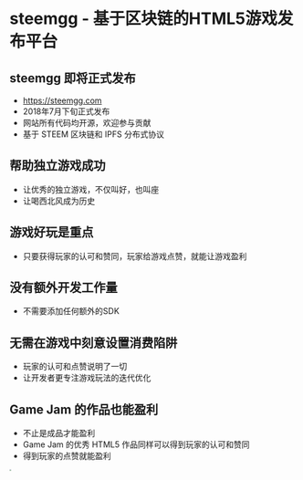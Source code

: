 # steemgg - 基于区块链的HTML5游戏发布平台

## steemgg 即将正式发布

* https://steemgg.com
* 2018年7月下旬正式发布
* 网站所有代码均开源，欢迎参与贡献
* 基于 STEEM 区块链和 IPFS 分布式协议

## 帮助独立游戏成功

* 让优秀的独立游戏，不仅叫好，也叫座
* 让喝西北风成为历史

## 游戏好玩是重点

* 只要获得玩家的认可和赞同，玩家给游戏点赞，就能让游戏盈利

## 没有额外开发工作量

- 不需要添加任何额外的SDK

## 无需在游戏中刻意设置消费陷阱

* 玩家的认可和点赞说明了一切
* 让开发者更专注游戏玩法的迭代优化

## Game Jam 的作品也能盈利

* 不止是成品才能盈利
* Game Jam 的优秀 HTML5 作品同样可以得到玩家的认可和赞同
* 得到玩家的点赞就能盈利

<img src="/Volumes/Mac/repo/steemgg/steemgg-ciga/2018/gamejam/wechat-steemgg-ciga-group.jpeg" style="zoom:20%"/>



